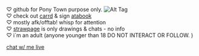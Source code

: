 ♡ github for Pony Town purpose only.  ![Alt Tag](https://file.garden/ZnGVpv7aF21WeOzY/PT.png) <br>
♡ check out [carrd](https://lynton.carrd.co/) & sign [atabook](https://fuzzy-lynt.atabook.org/) <br>
♡ mostly afk/offtab! whisp for attention <br>
♡ [strawpage](https://fuzzy-lynt.straw.page/) is only drawings & chats - no info <br>
♡ i´m an adult (anyone younger than 18 DO NOT INTERACT OR FOLLOW. ) <br>

[chat w/ me live](https://my.cbox.ws/lynt-chat)
